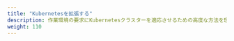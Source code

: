 ```yaml
---
title: "Kubernetesを拡張する"
description: 作業環境の要求にKubernetesクラスターを適応させるための高度な方法を理解します。
weight: 110
---
```


